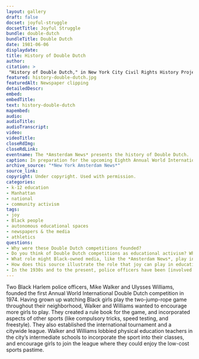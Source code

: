 ```yaml
--- 
layout: gallery
draft: false
docset: joyful-struggle
docsetTitle: Joyful Struggle
bundle: double-dutch
bundleTitle: Double Dutch
date: 1981-06-06
displaydate: 
title: History of Double Dutch
author: 
citation: >
 "History of Double Dutch," in New York City Civil Rights History Project, Accessed: [Month Day, Year], https://nyccivilrightshistory.org/gallery/history-double-dutch.
featured: history-double-dutch.jpg
featuredAlt: Newspaper clipping
detailedDescr: 
embed: 
embedTitle: 
text: history-double-dutch
mapembed: 
audio: 
audioTitle: 
audioTranscript: 
video: 
videoTitle: 
closeRdImg: 
closeRdLink: 
eventname: The *Amsterdam News* presents the history of Double Dutch.
caption: In preparation for the upcoming Eighth Annual World International Double Dutch Tournament, New York’s oldest Black-owned newspaper, the *Amsterdam News*, explained the history of the game.
archive_source: "*New York Amsterdam News*"
source_link: 
copyright: Under copyright. Used with permission. 
categories: 
- k-12 education
- Manhattan
- national
- community activism
tags: 
- joy
- Black people
- autonomous educational spaces
- newspapers & the media
- athletics
questions: 
- Why were these Double Dutch competitions founded? 
- Do you think of Double Dutch competitions as educational activism? Why or why not? 
- What role might Black-owned media, like the *Amsterdam News*, play in the promotion and success of Black education activism?
- How does this source illustrate the role that joy can play in education activism? 
- In the 1930s and to the present, police officers have been [involved in childrens’ recreation through the Police Athletic League](https://www.processhistory.org/brooks-nypd-athletic-league/). What are your thoughts about police connecting with children through sports?
--- 
```


Two Black Harlem police officers, Mike Walker and Ulysses Williams, founded the first Annual World International Double Dutch competition in 1974. Having grown up watching Black girls play the two-jump-rope game throughout their neighborhood, Walker and Williams wanted to encourage more girls to play. They created a rule book for the game, and incorporated aspects of other sports (like compulsory tricks, speed testing, and freestyle). They also established the international tournament and a citywide league. Walker and Williams lobbied physical education teachers in the city’s intermediate schools to incorporate the sport into their classes, and encourage girls to join the league where they could enjoy the low-cost sports pastime.
